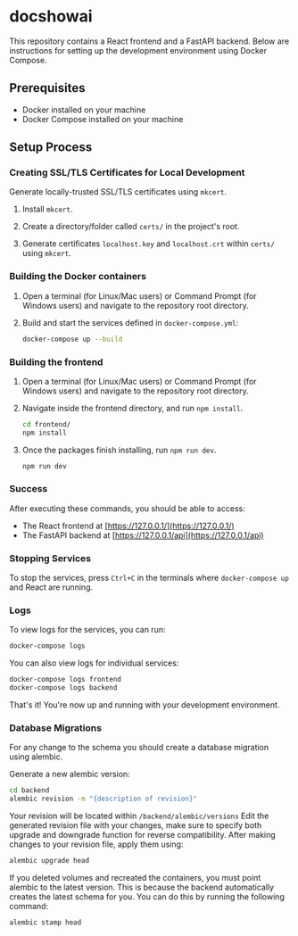 # docshowai

This repository contains a React frontend and a FastAPI backend. Below are instructions for setting up the development environment using Docker Compose.

## Prerequisites

- Docker installed on your machine
- Docker Compose installed on your machine

## Setup Process

### Creating SSL/TLS Certificates for Local Development

Generate locally-trusted SSL/TLS certificates using `mkcert`.

1. Install `mkcert`.

2. Create a directory/folder called `certs/` in the project's root.

3. Generate certificates `localhost.key` and `localhost.crt` within `certs/` using `mkcert`.

### Building the Docker containers

1. Open a terminal (for Linux/Mac users) or Command Prompt (for Windows users) and navigate to the repository root directory.

2. Build and start the services defined in `docker-compose.yml`:

    ```bash
    docker-compose up --build
    ```

### Building the frontend

1. Open a terminal (for Linux/Mac users) or Command Prompt (for Windows users) and navigate to the repository root directory.

2. Navigate inside the frontend directory, and run `npm install`.

    ```bash
    cd frontend/
    npm install
    ```

3. Once the packages finish installing, run `npm run dev`.

    ```bash
    npm run dev
    ```

### Success

After executing these commands, you should be able to access:

- The React frontend at [https://127.0.0.1/](https://127.0.0.1/)
- The FastAPI backend at [https://127.0.0.1/api](https://127.0.0.1/api)

### Stopping Services

To stop the services, press `Ctrl+C` in the terminals where `docker-compose up` and React are running.

### Logs

To view logs for the services, you can run:

```bash
docker-compose logs
```

You can also view logs for individual services:

```bash
docker-compose logs frontend
docker-compose logs backend
```

That's it! You're now up and running with your development environment.

### Database Migrations

For any change to the schema you should create a database migration using alembic.

Generate a new alembic version:
```bash
cd backend
alembic revision -m "{description of revision}"
```

Your revision will be located within `/backend/alembic/versions`
Edit the generated revision file with your changes, make sure to specify both upgrade and downgrade function for reverse compatibility.
After making changes to your revision file, apply them using:
```bash
alembic upgrade head
```

If you deleted volumes and recreated the containers, you must point alembic to the latest version.
This is because the backend automatically creates the latest schema for you.
You can do this by running the following command:
```bash
alembic stamp head
```
